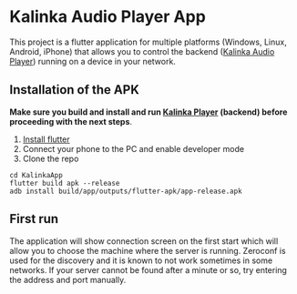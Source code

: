 # Kalinka Audio Player App

This project is a flutter application for multiple platforms (Windows, Linux, Android, iPhone) that allows you to control the backend ([Kalinka Audio Player](https://github.com/madenvel/KalinkaPlayer)) running on a device in your network.

## Installation of the APK

**Make sure you build and install and run [Kalinka Player](https://github.com/madenvel/KalinkaPlayer) (backend) before proceeding with the next steps**.


1. [Install flutter](https://docs.flutter.dev/get-started/install)
2. Connect your phone to the PC and enable developer mode
3. Clone the repo
```
cd KalinkaApp
flutter build apk --release
adb install build/app/outputs/flutter-apk/app-release.apk
```
## First run
The application will show connection screen on the first start which will allow you to choose the machine where the server is running.
Zeroconf is used for the discovery and it is known to not work sometimes in some networks. If your server cannot be found after a minute or so, try entering the address and port manually.
